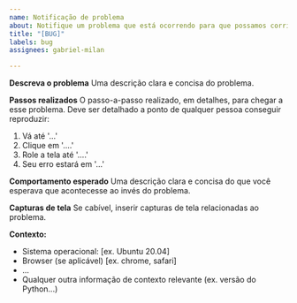 ```yaml
---
name: Notificação de problema
about: Notifique um problema que está ocorrendo para que possamos corrigí-lo.
title: "[BUG]"
labels: bug
assignees: gabriel-milan

---
```


**Descreva o problema**
Uma descrição clara e concisa do problema.

**Passos realizados**
O passo-a-passo realizado, em detalhes, para chegar a esse problema. Deve ser detalhado a ponto de qualquer pessoa conseguir reproduzir:
1. Vá até '...'
2. Clique em '....'
3. Role a tela até '....'
4. Seu erro estará em '...'

**Comportamento esperado**
Uma descrição clara e concisa do que você esperava que acontecesse ao invés do problema.

**Capturas de tela**
Se cabível, inserir capturas de tela relacionadas ao problema.

**Contexto:**
 - Sistema operacional: [ex. Ubuntu 20.04]
 - Browser (se aplicável) [ex. chrome, safari]
 - ...
 - Qualquer outra informação de contexto relevante (ex. versão do Python...)
